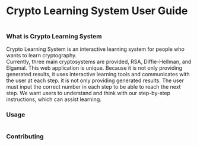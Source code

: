 # Crypto Learning System User Guide
<p align='center'>
<a href="https://crypto-learning-sys.herokuapp.com" class="image"><img src="images/mainpage.png" alt="" /></a><br/>
</p>

### What is Crypto Learning System

Crypto Learning System is an interactive learning system for people who wants to learn cryptography. <br/>
Currently, three main cryptosystems are provided, RSA, Diffie-Hellman, and Elgamal. This web application is unique. Because it is not only providing generated results, it uses interactive learning tools and communicates with the user at each step. it is not only providing generated results. The user must input the correct number in each step to be able to reach the next step. We want users to understand and think with our step-by-step instructions, which can assist learning. <br/>

### Usage
<a href="https://crypto-learning-sys.herokuapp.com" class="image"><img src="images/instruction1.png" alt="" /></a><br/>
<a href="https://crypto-learning-sys.herokuapp.com" class="image"><img src="images/instruction2.png" alt="" /></a><br/>
<a href="https://crypto-learning-sys.herokuapp.com" class="image"><img src="images/instruction3.png" alt="" /></a><br/>
<a href="https://crypto-learning-sys.herokuapp.com" class="image"><img src="images/instruction4.png" alt="" /></a><br/>
<a href="https://crypto-learning-sys.herokuapp.com" class="image"><img src="images/instruction5.png" alt="" /></a><br/>
<a href="https://crypto-learning-sys.herokuapp.com" class="image"><img src="images/instruction6.png" alt="" /></a><br/>
<a href="https://crypto-learning-sys.herokuapp.com" class="image"><img src="images/instruction7.png" alt="" /></a><br/>
<a href="https://crypto-learning-sys.herokuapp.com" class="image"><img src="images/instruction8.png" alt="" /></a><br/>
<a href="https://crypto-learning-sys.herokuapp.com" class="image"><img src="images/instruction9.png" alt="" /></a><br/>
<a href="https://crypto-learning-sys.herokuapp.com" class="image"><img src="images/instruction10.png" alt="" /></a><br/>
<a href="https://crypto-learning-sys.herokuapp.com" class="image"><img src="images/instruction11.png" alt="" /></a><br/>
<a href="https://crypto-learning-sys.herokuapp.com" class="image"><img src="images/instruction12.png" alt="" /></a><br/>
<a href="https://crypto-learning-sys.herokuapp.com" class="image"><img src="images/instruction13.png" alt="" /></a><br/>
<a href="https://crypto-learning-sys.herokuapp.com" class="image"><img src="images/instruction14.png" alt="" /></a><br/>

### Contributing








